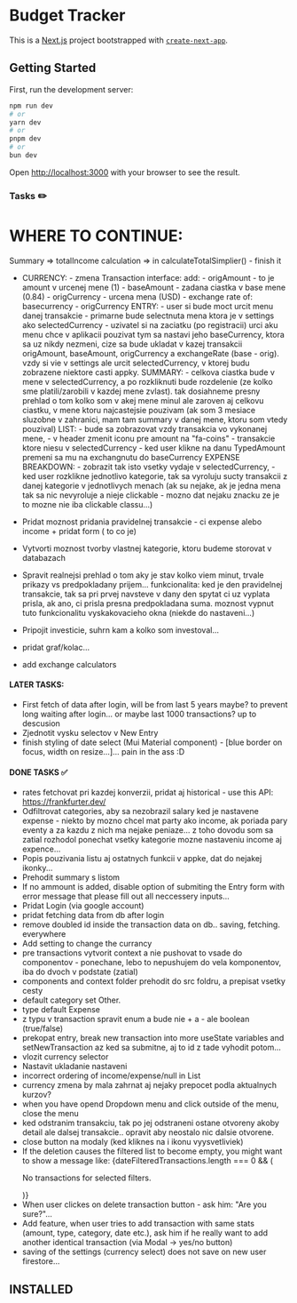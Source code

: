 # Budget Tracker


This is a [Next.js](https://nextjs.org) project bootstrapped with [`create-next-app`](https://nextjs.org/docs/app/api-reference/cli/create-next-app).

## Getting Started

First, run the development server:

```bash
npm run dev
# or
yarn dev
# or
pnpm dev
# or
bun dev
```

Open [http://localhost:3000](http://localhost:3000) with your browser to see the result.



### Tasks ✏️




# WHERE TO CONTINUE:

Summary => totalIncome calculation => in calculateTotalSimplier() - finish it


- CURRENCY:
        - zmena Transaction interface: add: 
                                                                                - origAmount - to je amount v urcenej mene (1)
                                                                                - baseAmount - zadana ciastka v base mene (0.84)
                                                                                - origCurrency - urcena mena (USD)
                                                                                - exchange rate of:   basecurrency - origCurrency
        ENTRY:
                                                                                - user si bude moct urcit menu danej transakcie
                                                                                - primarne bude selectnuta mena ktora je v settings ako selectedCurrency
                                                                                - uzivatel si na zaciatku (po registracii) urci aku menu chce v aplikacii pouzivat tym sa nastavi jeho baseCurrency, ktora sa uz nikdy nezmeni, cize sa bude ukladat v kazej transakcii origAmount, baseAmount, origCurrency a exchangeRate (base - orig). vzdy si vie v settings ale urcit selectedCurrency, v ktorej budu zobrazene niektore casti appky. 
        SUMMARY:
                                                                                - celkova ciastka bude v mene v selectedCurrency, a po rozkliknuti bude rozdelenie (ze kolko sme platili/zarobili v kazdej mene zvlast). tak dosiahneme presny prehlad o tom kolko som v akej mene minul ale zaroven aj celkovu ciastku, v mene ktoru najcastejsie pouzivam (ak som 3 mesiace sluzobne v zahranici, mam tam summary v danej mene, ktoru som vtedy pouzival)
        LIST:
                                                                                - bude sa zobrazovat vzdy transakcia vo vykonanej mene,
                                                                                - v header zmenit iconu pre amount na "fa-coins"
                - transakcie ktore niesu v selectedCurrency - ked user klikne na danu TypedAmount premeni sa mu na exchangnutu do baseCurrency
        EXPENSE BREAKDOWN:
                                                                                - zobrazit tak isto vsetky vydaje v selectedCurrency,
                - ked user rozklikne jednotlivo kategorie, tak sa vyroluju sucty transakcii z danej kategorie v jednotlivych menach (ak su nejake, ak je jedna mena tak sa nic nevyroluje a nieje clickable - mozno dat nejaku znacku ze je to mozne nie iba clickable classu...)
        
- Pridat moznost pridania pravidelnej transakcie - ci expense alebo income
        + pridat form ( to co je)
- Vytvorti moznost tvorby vlastnej kategorie, ktoru budeme storovat v databazach
- Spravit realnejsi prehlad o tom aky je stav kolko viem minut, trvale prikazy vs predpokladany prijem... funkcionalita: ked je den pravidelnej transakcie, tak sa pri prvej navsteve v dany den spytat ci uz vyplata prisla, ak ano, ci prisla presna predpokladana suma. moznost vypnut tuto funkcionalitu vyskakovacieho okna (niekde do nastaveni...)
- Pripojit investicie, suhrn kam a kolko som investoval...
- pridat graf/kolac...
- add exchange calculators


#### LATER TASKS:

- First fetch of data after login, will be from last 5 years maybe? to prevent long waiting after login... or maybe last 1000 transactions? up to descusion
- Zjednotit vysku selectov v New Entry
- finish styling of date select (Mui Material component) - [blue border on focus, width on resize...]... pain in the ass :D


#### DONE TASKS ✅

- rates fetchovat pri kazdej konverzii, pridat aj historical - use this API: https://frankfurter.dev/
- Odfiltrovat categories, aby sa nezobrazil salary ked je nastavene expense - niekto by mozno chcel mat party ako income, ak poriada pary eventy a za kazdu z nich ma nejake peniaze... z toho dovodu som sa zatial rozhodol ponechat vsetky kategorie mozne nastaveniu income aj expence...
- Popis pouzivania listu aj ostatnych funkcii v appke, dat do nejakej ikonky...
- Prehodit summary s listom
- If no ammount is added, disable option of submiting the Entry form with error message that please fill out all neccessery inputs...
- Pridat Login (via google account)
- pridat fetching data from db after login
- remove doubled id inside the transaction data on db.. saving, fetching. everywhere
- Add setting to change the currancy
- pre transactions vytvorit context a nie pushovat to vsade do componentov
        - ponechane, lebo to nepushujem do vela komponentov, iba do dvoch v podstate (zatial)
- components and context folder prehodit do src foldru, a prepisat vsetky cesty
- default category set Other.
- type default Expense
- z typu v transaction spravit enum a bude nie + a - ale boolean (true/false)
- prekopat entry, break new transaction into more useState variables and setNewTransaction az ked sa submitne, aj to id z tade vyhodit potom...
- vlozit currency selector
- Nastavit ukladanie nastaveni
- incorrect ordering of income/expense/null in List
- currency zmena by mala zahrnat aj nejaky prepocet podla aktualnych kurzov?
- when you have opend Dropdown menu and click outside of the menu, close the menu
- ked odstranim transakciu, tak po jej odstraneni ostane otvoreny akoby detail ale dalsej transakcie.. opravit aby neostalo nic dalsie otvorene.
- close button na modaly (ked kliknes na i ikonu vyysvetliviek)
- If the deletion causes the filtered list to become empty, you might want to show a message like:
        {dateFilteredTransactions.length === 0 && (
        <p className="text-gray-400">No transactions for selected filters.</p>
        )}
- When user clickes on delete transaction button - ask him: "Are you sure?"...
- Add feature, when user tries to add transaction with same stats (amount, type, category, date etc.), ask him if he really want to add another identical transaction (via Modal -> yes/no button)
- saving of the settings (currency select) does not save on new user firestore...



## INSTALLED


